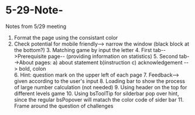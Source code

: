 # 5-29-Note-
Notes from 5/29 meeting

  1. Format the page using the consistant color
  2. Check potential for mobile friendly--> narrow the window (black block at the bottom?)
	3. Matching game by input the letter
	4. First tab-->Prerequisite page-- (providing information on statistics)
	5. Second tab-->About pages: a) about statement b)instruction c) acknowledgement  --> bold, colon  
	6. Hint: question mark on the upper left of each page 
	7. Feedback--> given according to the user's input 
	8. Loading bar to show the process of large number calculation (not needed) 
	9. Using header on the top for different levels game
	10. Using bsToolTip for silderbar pop over hint, since the regular bsPopover will matach the color code of sider bar 
	11. Frame around the question of challenges 
